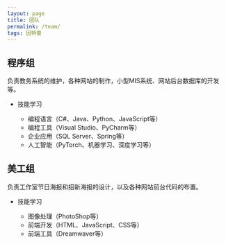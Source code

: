 ```yaml
---
layout: page
title: 团队
permalink: /team/
tags: 因特雷
---
```


## 程序组
负责教务系统的维护，各种网站的制作，小型MIS系统、网站后台数据库的开发等。

- 技能学习

     - 编程语言（C#、Java、Python、JavaScript等）
     - 编程工具（Visual Studio、PyCharm等）
     - 企业应用（SQL Server、Spring等）
     - 人工智能（PyTorch、机器学习、深度学习等）

## 美工组
负责工作室节日海报和招新海报的设计，以及各种网站前台代码的布置。

- 技能学习

    - 图像处理（PhotoShop等）
    - 前端开发（HTML、JavaScript、CSS等）
    - 前端工具（Dreamwaver等）
